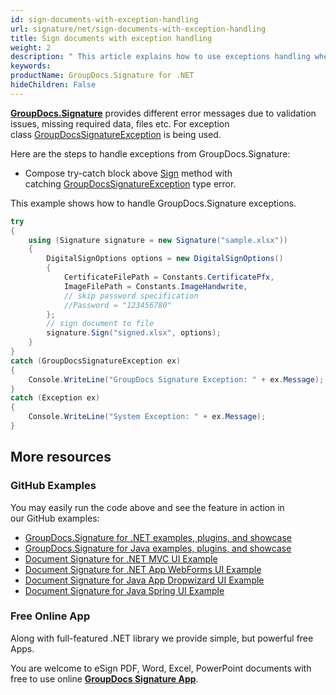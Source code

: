```yaml
---
id: sign-documents-with-exception-handling
url: signature/net/sign-documents-with-exception-handling
title: Sign documents with exception handling
weight: 2
description: " This article explains how to use exceptions handling when adding electronic signatures to document with GroupDocs.Signature API."
keywords: 
productName: GroupDocs.Signature for .NET
hideChildren: False
---
```

[**GroupDocs.Signature**](https://products.groupdocs.com/signature/net) provides different error messages due to validation issues, missing required data, files etc. For exception class [GroupDocsSignatureException](https://apireference.groupdocs.com/net/signature/groupdocs.signature/groupdocssignatureexception) is being used.

Here are the steps to handle exceptions from GroupDocs.Signature:

* Compose try-catch block above [Sign](https://reference.groupdocs.com/signature/net/groupdocs.signature/signature/sign/) method with catching [GroupDocsSignatureException](https://apireference.groupdocs.com/net/signature/groupdocs.signature/groupdocssignatureexception) type error.  

This example shows how to handle GroupDocs.Signature exceptions.

```csharp
try
{
    using (Signature signature = new Signature("sample.xlsx"))
    {
        DigitalSignOptions options = new DigitalSignOptions()
        {
            CertificateFilePath = Constants.CertificatePfx,
            ImageFilePath = Constants.ImageHandwrite,
            // skip password specification
            //Password = "123456780"
        };
        // sign document to file
        signature.Sign("signed.xlsx", options);
    }
}
catch (GroupDocsSignatureException ex)
{
    Console.WriteLine("GroupDocs Signature Exception: " + ex.Message);
}
catch (Exception ex)
{
    Console.WriteLine("System Exception: " + ex.Message);
}
```

## More resources

### GitHub Examples

You may easily run the code above and see the feature in action in our GitHub examples:

* [GroupDocs.Signature for .NET examples, plugins, and showcase](https://github.com/groupdocs-signature/GroupDocs.Signature-for-.NET)
* [GroupDocs.Signature for Java examples, plugins, and showcase](https://github.com/groupdocs-signature/GroupDocs.Signature-for-Java)
* [Document Signature for .NET MVC UI Example](https://github.com/groupdocs-signature/GroupDocs.Signature-for-.NET-MVC)
* [Document Signature for .NET App WebForms UI Example](https://github.com/groupdocs-signature/GroupDocs.Signature-for-.NET-WebForms)
* [Document Signature for Java App Dropwizard UI Example](https://github.com/groupdocs-signature/GroupDocs.Signature-for-Java-Dropwizard)
* [Document Signature for Java Spring UI Example](https://github.com/groupdocs-signature/GroupDocs.Signature-for-Java-Spring)

### Free Online App

Along with full-featured .NET library we provide simple, but powerful free Apps.

You are welcome to eSign PDF, Word, Excel, PowerPoint documents with free to use online **[GroupDocs Signature App](https://products.groupdocs.app/signature)**.
